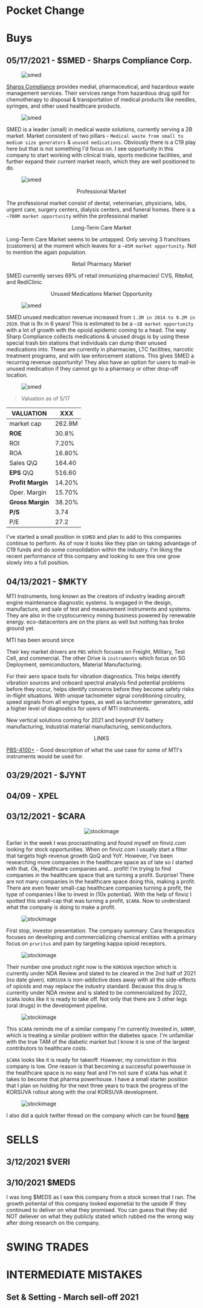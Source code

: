 # Pocket Change

# Buys


## 05/17/2021 - $SMED - Sharps Compliance Corp. 

<figure>
    <img src="media/img/buys/smed/smed_logo.png" alt="smed" title="smed">
</figure>

[Sharps Compliance](https://investor.sharpsinc.com/static-files/16fd2947-d94f-40ba-ad0a-570bf2e8d177) provides medial, pharmaceutical, and hazardous waste management services. Their services range from hazardous drug spill for chemotherapy to disposal & transportation of medical products like needles, syringes, and other used healthcare products. 

<figure>
    <img src="media/img/buys/smed/smed_market.png" alt="smed" title="smed">
</figure>

SMED is a leader (small) in medical waste solutions, currently serving a 2B market. Market consistent of two pillars - `Medical waste from small to medium size generators` & `unused medications`. Obviously there is a C19 play here but that is not something I'd focus on. I see opportunity in this company to start working with clinical trials, sports medicine facilities, and further expand their current market reach, which they are well positioned to do. 

<figure>
    <img src="media/img/buys/smed/smed_biz.png" alt="smed" title="smed">
</figure>

<center>Professional Market</center>

The professional market consist of dental, veterinarian, physicians, labs, urgent care, surgery centers, dialysis centers, and funeral homes. there is a `~700M market opportunity` within the professional market

<center>Long-Term Care Market</center>

Long-Term Care Market seems to be untapped. Only serving 3 franchises (customers) at the moment which leaves for a `~85M market opportunity`. Not to mention the again population. 

<center>Retail Pharmacy Market</center>

SMED currently serves 69% of retail immunizing pharmacies! CVS, RiteAid, and RediClinic

<center>Unused Medications Market Opportunity</center>

<figure>
    <img src="media/img/buys/smed/smed_unused.png" alt="smed" title="smed">
</figure>

SMED unused medication revenue increased from `1.3M in 2014 to 9.2M in 2020`. that is 9x in 6 years! This is estimated to be a `~1B market opportunity` with a lot of growth with the opioid epidemic coming to a head. The way Sharp Compliance collects medications & unused drugs is by using these special trash bin stations that individuals can dump their unused medications into. These are currently in pharmacies, LTC facilities, narcotic treatment programs, and with law enforcement stations. This gives SMED a recurring revenue opportunity! They also have an option for users to mail-in unused medication if they cannot go to a pharmacy or other drop-off location.  

<figure>
    <img src="media/img/buys/smed/smed_recurr.png" alt="smed" title="smed">
</figure>


> Valuation as of 5/17

|VALUATION | XXX |
|-----------|---|
|market cap|262.9M |
|**ROE**| 30.8% |
|ROI| 7.20% |
|ROA| 16.80% |
|Sales Q\Q | 164.40 |
|**EPS** Q\Q | 516.60 |
|**Profit Margin** | 14.20% |
| Oper. Margin | 15.70% |
| **Gross Margin** | 38.20% |
| **P/S** | 3.74 |
| P/E | 27.2 |

I've started a small position in `$SMED` and plan to add to this companies continue to perform. As of now it looks like they plan on taking advantage of C19 funds and do some consolidation within the industry. I'm liking the recent performance of this company and looking to see this one grow slowly into a full position. 

## 04/13/2021 - $MKTY

MTI Instruments, long known as the creators of industry leading aircraft engine maintenance diagnostic systems. Is engaged in the design, manufacture, and sale of test and measurement instruments and systems. They are also in the cryptocurrency mining business powered by renewable energy. eco-datacenters are on the plans as well but nothing has broke ground yet. 

MTI has been around since 

Their key market drivers are `PBS` which focuses on Freight, Military, Test Cell, and commercial. The other Drive is `instruments` which focus on 5G Deployment, semiconductors, Material Manufacturing. 

For their aero space tools for vibration diagnostics. This helps identify vibration sources and onboard spectral analysis find potential problems before they occur, helps identify concerns before they become safety risks in-flight situations. With unique tachometer signal conditioning circuitry, speed signals from all engine types, as well as tachometer generators, add a higher level of diagnostics for users of MTI instruments. 

New vertical solutions coming for 2021 and beyond! EV battery manufacturing, Industrial material manufacturing, semiconductors. 

<center> LINKS </center>

[PBS-4100+](https://mtiinstruments.com/applications/portable-vibration-balancing-system-simplifies-jet-engine-testing/) - Good description of what the use case for some of MTI's instruments would be used for. 


## 03/29/2021 - $JYNT

## 04/09 - XPEL

## 03/12/2021 - $CARA 

<center>
<figure>
    <img src="media/img/buys/cara/cara.png" alt="stockimage" title="stockimage">
</figure>
</center>

Earlier in the week I was procrastinating and found myself on finviz.com looking for stock opportunities. When on finviz.com I usually start a filter that targets high revenue growth QoQ and YoY. However, I've been researching more companies in the healthcare space as of late so I started with that. Ok, Healthcare companies and... profit! I'm trying to find companies in the healthcare space that are turning a profit. Surprise! There are not many companies in the healthcare space doing this, making a profit. There are even fewer small-cap healthcare companies turning a profit, the type of companies I like to invest in (10x potential). With the help of finviz I spotted this small-cap that was turning a profit, `$CARA`. Now to understand what the company is doing to make a profit.

<figure>
    <img src="media/img/buys/cara/finvia.png" alt="stockimage" title="stockimage">
</figure>

First stop, investor presentation. The company summary: Cara therapeutics focuses on developing and commercializing chemical entities with a primary focus on `pruritus` and pain by  targeting kappa opioid receptors.

<figure>
    <img src="media/img/buys/cara/korsuva.png" alt="stockimage" title="stockimage">
</figure>

Their number one product right now is the `KORSUVA` injection which is currently under NDA Review and slated to be cleared in the 2nd half of 2021 (no date given). `KORSUVA` is non-addictive does away with all the side-effects of opioids and may replace the industry standard. Because this drug is currently under NDA review and is slated to be commercialized by 2022, `$CARA` looks like it is ready to take off. Not only that there are 3 other legs (oral drugs) in the development pipeline.

<figure>
    <img src="media/img/buys/cara/pipline.png" alt="stockimage" title="stockimage">
</figure>

This `$CARA` reminds me of a similar company I'm currently invested in, `$ORMP`, which is treating a similar problem within the diabetes space. I'm unfamiliar with the true TAM of the diabetic market but I know it is one of the largest contributors to healthcare costs.

`$CARA` looks like it is ready for takeoff. However, my conviction in this company is low. One reason is that becoming a successful powerhouse in the healthcare space is no easy feat and I'm not sure if `$CARA` has what it takes to become that pharma powerhouse. I have a small starter position that I plan on holding for the next three years to track the progress of the KORSUVA rollout along with the oral KORSUVA development. 

<figure>
    <img src="media/img/buys/cara/quickfs.png" alt="stockimage" title="stockimage">
</figure>

I also did a quick twitter thread on the company which can be found [**here**](https://twitter.com/EngineerTree5/status/1370908008956502020?s=20)

# SELLS

## 3/12/2021 $VERI

## 3/10/2021 $MEDS

I was long $MEDS as I saw this company from a stock screen that I ran. The growth potiental of this company looked exponetial to the upside IF they continued to deliver on what they promised. You can guess that they did NOT deliever on what they publicly stated which rubbed me the wrong way after doing research on the company. 

# SWING TRADES

# INTERMEDIATE MISTAKES

## Set & Setting - March sell-off 2021


